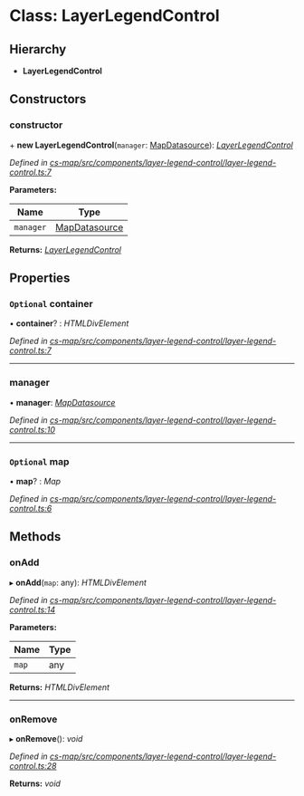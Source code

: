# Class: LayerLegendControl

## Hierarchy

* **LayerLegendControl**

## Constructors

###  constructor

\+ **new LayerLegendControl**(`manager`: [MapDatasource](_cs_map_src_datasources_map_datasource_.mapdatasource.md)): *[LayerLegendControl](_cs_map_src_components_layer_legend_control_layer_legend_control_.layerlegendcontrol.md)*

*Defined in [cs-map/src/components/layer-legend-control/layer-legend-control.ts:7](https://github.com/RichardHovenkamp/csnext/blob/d817caa/packages/cs-map/src/components/layer-legend-control/layer-legend-control.ts#L7)*

**Parameters:**

Name | Type |
------ | ------ |
`manager` | [MapDatasource](_cs_map_src_datasources_map_datasource_.mapdatasource.md) |

**Returns:** *[LayerLegendControl](_cs_map_src_components_layer_legend_control_layer_legend_control_.layerlegendcontrol.md)*

## Properties

### `Optional` container

• **container**? : *HTMLDivElement*

*Defined in [cs-map/src/components/layer-legend-control/layer-legend-control.ts:7](https://github.com/RichardHovenkamp/csnext/blob/d817caa/packages/cs-map/src/components/layer-legend-control/layer-legend-control.ts#L7)*

___

###  manager

• **manager**: *[MapDatasource](_cs_map_src_datasources_map_datasource_.mapdatasource.md)*

*Defined in [cs-map/src/components/layer-legend-control/layer-legend-control.ts:10](https://github.com/RichardHovenkamp/csnext/blob/d817caa/packages/cs-map/src/components/layer-legend-control/layer-legend-control.ts#L10)*

___

### `Optional` map

• **map**? : *Map*

*Defined in [cs-map/src/components/layer-legend-control/layer-legend-control.ts:6](https://github.com/RichardHovenkamp/csnext/blob/d817caa/packages/cs-map/src/components/layer-legend-control/layer-legend-control.ts#L6)*

## Methods

###  onAdd

▸ **onAdd**(`map`: any): *HTMLDivElement*

*Defined in [cs-map/src/components/layer-legend-control/layer-legend-control.ts:14](https://github.com/RichardHovenkamp/csnext/blob/d817caa/packages/cs-map/src/components/layer-legend-control/layer-legend-control.ts#L14)*

**Parameters:**

Name | Type |
------ | ------ |
`map` | any |

**Returns:** *HTMLDivElement*

___

###  onRemove

▸ **onRemove**(): *void*

*Defined in [cs-map/src/components/layer-legend-control/layer-legend-control.ts:28](https://github.com/RichardHovenkamp/csnext/blob/d817caa/packages/cs-map/src/components/layer-legend-control/layer-legend-control.ts#L28)*

**Returns:** *void*
